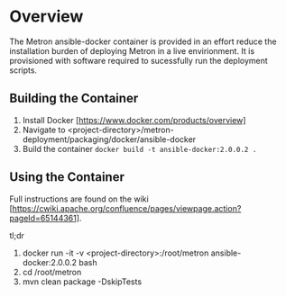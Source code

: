 # Overview
The Metron ansible-docker container is provided in an effort reduce the installation burden of deploying Metron in a live envirionment.
It is provisioned with software required to sucessfully run the deployment scripts.

## Building the Container
1. Install Docker [https://www.docker.com/products/overview]
2. Navigate to \<project-directory\>/metron-deployment/packaging/docker/ansible-docker
3. Build the container `docker build -t ansible-docker:2.0.0.2 .`

## Using the Container
Full instructions are found on the wiki [https://cwiki.apache.org/confluence/pages/viewpage.action?pageId=65144361].

tl;dr

1. docker run -it -v \<project-directory\>:/root/metron ansible-docker:2.0.0.2 bash
2. cd /root/metron
3. mvn clean package -DskipTests
